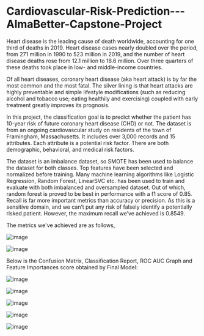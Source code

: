 # Cardiovascular-Risk-Prediction---AlmaBetter-Capstone-Project

  Heart disease is the leading cause of death worldwide, accounting for one third of deaths in 2019. Heart disease cases nearly doubled over the period, from 271 million in 1990 to 523 million in 2019, and the number of heart disease deaths rose from 12.1 million to 18.6 million. Over three quarters of these deaths took place in low- and middle-income countries.

  Of all heart diseases, coronary heart disease (aka heart attack) is by far the most common and the most fatal. The silver lining is that heart attacks are highly preventable and simple lifestyle modifications (such as reducing alcohol and tobacco use; eating healthily and exercising) coupled with early treatment greatly improves its prognosis.

  In this project, the classification goal is to predict whether the patient has 10-year risk of future coronary heart disease (CHD) or not. The dataset is from an ongoing cardiovascular study on residents of the town of Framingham, Massachusetts. It includes over 3,000 records and 15 attributes. Each attribute is a potential risk factor. There are both demographic, behavioral, and medical risk factors.

   The dataset is an imbalance dataset, so SMOTE has been used to balance the dataset for both classes. Top features have been selected and normalized before training. Many machine learning algorithms like Logistic Regression, Random Forest, LinearSVC etc. has been used to train and evaluate with both imbalanced and oversampled dataset. Out of which, random forest is proved to be best in performance with a f1 score of 0.85. Recall is far more important metrics than accuracy or precision. As this is a sensitive domain, and we can’t put any risk of falsely identify a potentially risked patient. However, the maximum recall we’ve achieved is 0.8549.
   
   The metrics we've achieved are as follows,
   
   ![image](https://user-images.githubusercontent.com/39692126/168030546-3256d055-703e-4583-a055-b69eb33fb0d2.png)
   
   ![image](https://user-images.githubusercontent.com/39692126/168030600-59c98fff-f9a9-44ee-ac9f-aa48a6213ca0.png)

Below is the Confusion Matrix, Classification Report, ROC AUC Graph and Feature Importances score obtained by Final Model:

![image](https://user-images.githubusercontent.com/39692126/168030746-82ebb5a5-60f7-47ac-9d57-ecc6ec609a3a.png)

![image](https://user-images.githubusercontent.com/39692126/168030798-93132691-7c45-4449-9bda-22eafdab3791.png)

![image](https://user-images.githubusercontent.com/39692126/168030940-3fa1088e-5dbd-4cf1-b55c-2832b793ebf8.png)

![image](https://user-images.githubusercontent.com/39692126/168031063-860db09b-d407-4cc2-95e4-fcde96d8be83.png)

![image](https://user-images.githubusercontent.com/39692126/168031254-e2aa324a-2312-441b-b059-cacc3890fb6d.png)







   
   

